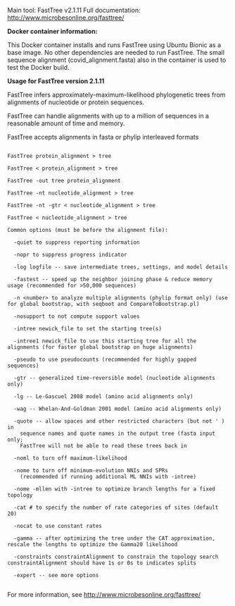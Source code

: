 Main tool: FastTree v2.1.11
Full documentation: http://www.microbesonline.org/fasttree/

**Docker container information:**

This Docker container installs and runs FastTree using Ubuntu Bionic as a base image. No other dependencies are needed to run FastTree.
The small sequence alignment (covid_alignment.fasta) also in the container is used to test the Docker build.

**Usage for FastTree version 2.1.11**

FastTree infers approximately-maximum-likelihood phylogenetic trees from alignments of nucleotide or protein sequences. 

FastTree can handle alignments with up to a million of sequences in a reasonable amount of time and memory. 

FastTree accepts alignments in fasta or phylip interleaved formats

```

FastTree protein_alignment > tree

FastTree < protein_alignment > tree

FastTree -out tree protein_alignment

FastTree -nt nucleotide_alignment > tree

FastTree -nt -gtr < nucleotide_alignment > tree

FastTree < nucleotide_alignment > tree
 
Common options (must be before the alignment file):
  
  -quiet to suppress reporting information
  
  -nopr to suppress progress indicator
  
  -log logfile -- save intermediate trees, settings, and model details
  
  -fastest -- speed up the neighbor joining phase & reduce memory usage (recommended for >50,000 sequences)
  
  -n <number> to analyze multiple alignments (phylip format only) (use for global bootstrap, with seqboot and CompareToBootstrap.pl)
  
  -nosupport to not compute support values
 
  -intree newick_file to set the starting tree(s)
  
  -intree1 newick_file to use this starting tree for all the alignments (for faster global bootstrap on huge alignments)
  
  -pseudo to use pseudocounts (recommended for highly gapped sequences)
  
  -gtr -- generalized time-reversible model (nucleotide alignments only)
  
  -lg -- Le-Gascuel 2008 model (amino acid alignments only)
  
  -wag -- Whelan-And-Goldman 2001 model (amino acid alignments only)
  
  -quote -- allow spaces and other restricted characters (but not ' ) in
    sequence names and quote names in the output tree (fasta input only;
    FastTree will not be able to read these trees back in
  
  -noml to turn off maximum-likelihood
  
  -nome to turn off minimum-evolution NNIs and SPRs
    (recommended if running additional ML NNIs with -intree)
  
  -nome -mllen with -intree to optimize branch lengths for a fixed topology
  
  -cat # to specify the number of rate categories of sites (default 20)
  
  -nocat to use constant rates
  
  -gamma -- after optimizing the tree under the CAT approximation, rescale the lengths to optimize the Gamma20 likelihood
  
  -constraints constraintAlignment to constrain the topology search constraintAlignment should have 1s or 0s to indicates splits
  
  -expert -- see more options
  
```
  
  For more information, see http://www.microbesonline.org/fasttree/
